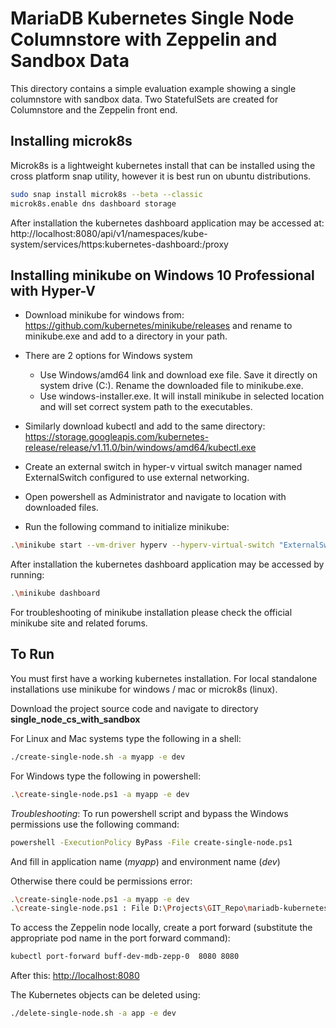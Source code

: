 # MariaDB Kubernetes Single Node Columnstore with Zeppelin and Sandbox Data
This directory contains a simple evaluation example showing a single columnstore with sandbox data. Two StatefulSets are created for Columnstore and the Zeppelin front end.

## Installing microk8s
Microk8s is a lightweight kubernetes install that can be installed using the cross
platform snap utility, however it is best run on ubuntu distributions.
```sh
sudo snap install microk8s --beta --classic
microk8s.enable dns dashboard storage
```

After installation the kubernetes dashboard application may be accessed at:
http://localhost:8080/api/v1/namespaces/kube-system/services/https:kubernetes-dashboard:/proxy

## Installing minikube on Windows 10 Professional with Hyper-V
- Download minikube for windows from: https://github.com/kubernetes/minikube/releases and rename to minikube.exe and add to a directory in your path.
- There are 2 options for Windows system
  * Use Windows/amd64 link and download exe file. Save it directly on system drive (C:\). Rename the downloaded file to minikube.exe.
  * Use windows-installer.exe. It will install minikube in selected location and will set correct system path to the executables.

- Similarly download kubectl and add to the same directory: https://storage.googleapis.com/kubernetes-release/release/v1.11.0/bin/windows/amd64/kubectl.exe
- Create an external switch in hyper-v virtual switch manager named ExternalSwitch configured to use external networking.

- Open powershell as Administrator and navigate to location with downloaded files. 
- Run the following command to initialize minikube:
```sh
.\minikube start --vm-driver hyperv --hyperv-virtual-switch "ExternalSwitch"
```

After installation the kubernetes dashboard application may be accessed by running:
```sh
.\minikube dashboard
```
For troubleshooting of minikube installation please check the official minikube site and related forums.

## To Run
You must first have a working kubernetes installation. For local standalone installations use minikube for windows / mac or microk8s (linux).

Download the project source code and navigate to directory **single_node_cs_with_sandbox** 

For Linux and Mac systems type the following in a shell:
```sh
./create-single-node.sh -a myapp -e dev
```

For Windows type the following in powershell:
```sh
.\create-single-node.ps1 -a myapp -e dev
```
_Troubleshooting_: To run powershell script and bypass the Windows permissions use the following command: 
```sh
powershell -ExecutionPolicy ByPass -File create-single-node.ps1
```
And fill in application name (_myapp_) and environment name (_dev_)

Otherwise there could be permissions error:
```sh
.\create-single-node.ps1 -a myapp -e dev
.\create-single-node.ps1 : File D:\Projects\GIT_Repo\mariadb-kubernetes\single_node_cs_with_sandbox\create-single-node.ps1 cannot be loaded because running scripts is disabled on this system. 
```

To access the Zeppelin node locally, create a port forward (substitute the appropriate pod name in the port forward command):
```sh
kubectl port-forward buff-dev-mdb-zepp-0  8080 8080
```
After this:
[http://localhost:8080](http://localhost:8080)

The Kubernetes objects can be deleted using:
```sh
./delete-single-node.sh -a app -e dev
```
